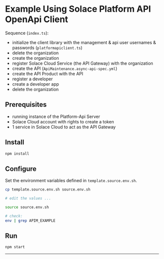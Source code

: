 # Example Using Solace Platform API OpenApi Client

Sequence (`index.ts`):

- initialize the client library with the management & api user usernames & passwords (`platformapiclient.ts`)
- delete the organization
- create the organization
- register Solace Cloud Service (the API Gateway) with the organization
- create the API (`ApiMaintenance.async-api-spec.yml`)
- create the API Product with the API
- register a developer
- create a developer app
- delete the organization

## Prerequisites

- running instance of the Platform-Api Server
- Solace Cloud account with rights to create a token
- 1 service in Solace Cloud to act as the API Gateway

## Install

```bash
npm install
```

## Configure

Set the environment variables defined in `template.source.env.sh`.

```bash
cp template.source.env.sh source.env.sh

# edit the values ...

source source.env.sh

# check:
env | grep APIM_EXAMPLE
```

## Run

```bash
npm start
```

---

